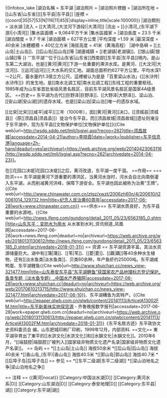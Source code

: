 {{Infobox_lake 
|湖泊名稱 = 东平湖
|湖泊照片 = 
|湖泊照片標題 = 
|湖泊所在地 = [[山东省|山东省]][[东平县|东平县]]
|座標 =  {{coord|35|57|53|N|116|11|45|E|display=inline,title|scale:100000}}
|湖泊類別 = 淡水湖
|流入 = [[大清河_(大汶河下游段)|大清河]]
|流出 = [[小清河_(东平湖下游)|小清河]]
|集水區面積 = 9,064平方千米
|集水區國家 = 
|湖泊長度 = 23.5 千米
|湖泊闊度 = 9.7 千米
|湖泊面積 = 627平方公里
|平均深度 =1.59 米
|最深深度 = 40余米
|水體體積 = 40亿立方米
|海拔高度 = 41米（黄海高程）
|湖中島嶼 = [[土山岛|土山岛]]、[[后山岛|后山岛]]等
|湖邊城鎮 = [[老湖镇|老湖镇]]、[[银山镇|银山镇]]等
}}
'''东平湖'''位于[[山东省|山东省]]西南部[[东平县|东平县]]境内，是山东第二大湖泊，也是[[黄河|黄河]]下游一处重要的滞洪水库。是黄河、[[大汶河|大汶河]]、[[运河|运河]]三大水系的交汇地。湖面总面积约627平方公里。平均水深1～2公尺，蓄水量约1.3億立方公尺。這裡被认为是是「百里梁山水泊」《[[水浒传|水浒传]]》的发生地。是[[南水北调工程|南水北调工程]]东线工程的重要枢纽。1985年成为山东省首批省级风景名胜区，目前东平湖风景名胜区是国家4A级景区。
==历史==
东平湖为古代[[巨野泽|巨野泽]]、[[大野泽|大野泽]]、梁山泊、[[安山湖|安山湖]]的遗存水域，也是[[梁山泊|梁山泊]]唯一的遗存水域。

[[北宋|北宋]][[咸平|咸平]]三年（1000年），因[[黄河|黄河]]决口，[[须城县|须城县]]（原[[须昌县|须昌县]]）徙治今东平县，而[[须昌故城|须昌故城]]遗址则淹没于东平湖中，现为东平县[[文物保护单位|文物保护单位]]<ref>{{Cite web|url=http://wsdp.sddp.net/lmlj/lsgjwj.asp?recno=262|title=须昌故城|accessdate=2014-04-21|author=李晓霞|date=|work=|publisher=东平信息港|language=Zh-hans|deadurl=yes|archiveurl=https://web.archive.org/web/20140423063116/http://wsdp.sddp.net/lmlj/lsgjwj.asp?recno=262|archivedate=2014-04-23}}</ref>。

在[[花园口决堤|花园口决堤]]之后，黄河改道，东平湖一度干涸。
==作用==
===防洪===
东平湖是黄河下游重要的滞洪区，当黄河水涨时，河水会自北向南倒灌入东平湖，从而削减黄河洪峰，保障下游安全。东平湖也因此被称为治黄“王牌”。<ref>{{Cite web|url=http://www.chinawater.com.cn/ztgz/xwzt/2006zh60n/4/200610/t20061014_129732.htm|title=纪念人民治黄60周年|accessdate=2017-06-28|work=www.chinawater.com.cn}}</ref>
===供水===
东平湖水质良好，为东平县重要的水源地。<ref>{{Cite web|url=http://news.ifeng.com/gundong/detail_2011_05/23/6563185_0.shtml|title=山东东平：变防水为用水 从水害到水利_资讯频道_凤凰网|accessdate=2017-06-28|work=news.ifeng.com|deadurl=no|archiveurl=https://web.archive.org/web/20180131130612/http://news.ifeng.com/gundong/detail_2011_05/23/6563185_0.shtml|archivedate=2018-01-31}}</ref>
== 资源 ==
东平湖资源丰富。其淡水资源储量巨大。湖中有[[蒲|蒲]]、[[苇|苇]]、[[菱|菱]]、[[藕|藕]]等40余种水生植物，还有[[淡水鱼类|淡水鱼类]]、贝类60余种，年产鱼虾约25000吨。东平湖咸鸭蛋、东平湖鲤鱼<ref>{{Cite web|url=http://www.shuichan.cc/news_view-321477.html|title=山东泰安东平县“东平湖鲤鱼”获国家农产品地理标志登记保护_鱼类专题（淡水鱼专题）_中国水产养殖网|accessdate=2017-06-28|work=www.shuichan.cc|deadurl=no|archiveurl=https://web.archive.org/web/20170610213715/http://www.shuichan.cc/news_view-321477.html|archivedate=2017-06-10}}</ref>、东平湖糟鱼为其特产。<ref>{{Cite web|url=http://epaper.qlwb.com.cn/qlwb/content/20141113/ArticelA13002FM.htm|title=东平新美味实地探货源 - 齐鲁晚报数字报刊|accessdate=2017-06-28|work=epaper.qlwb.com.cn|deadurl=no|archiveurl=https://web.archive.org/web/20180131130613/http://epaper.qlwb.com.cn/qlwb/content/20141113/ArticelA13002FM.htm|archivedate=2018-01-31}}</ref><ref>《东平名胜古迹》东平政协文史资料委员会 编，山东肥城印刷厂印刷，1999年12月，内部资料.</ref>
==文化==
東平湖孕育出了東平的[[水滸文化|水滸文化]]和[[水韻文化|水韻文化]]。2010年6月，“[[端鼓腔|端鼓腔]]”被列入[[国家级非物质文化遗产名录|国家级非物质文化遗产名录]]。
== 岛屿 ==
*[[土山岛|土山岛]] 海拔50余米
*[[后山岛|后山岛]] 海拔40余米
*[[香山岛_(东平)|香山岛]] 海拔40.5米
*[[郭山岛|郭山岛]] 海拔40.7米
*[[后埠子岛|后埠子岛]]
== 参见 ==
*[[东平二级湖|东平二级湖]]
*[[梁山泊地名之争|梁山泊地名之争]]

== 注释 ==
<references/>
{{黄河|nocat}}
[[Category:中国淡水湖|D]]
[[Category:黄河水系|D]]
[[Category:山东湖泊|D]]
[[Category:泰安地理|D]]
[[Category:东平县|湖]]
[[Category:东平湖|湖]]